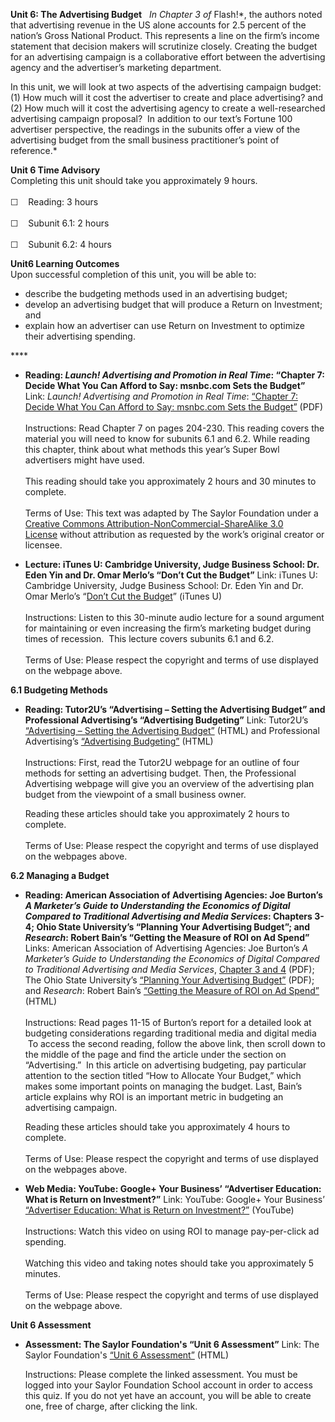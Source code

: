 **Unit 6: The Advertising Budget** <span id="6"></span> 
*In Chapter 3 of* Flash!*, the authors noted that advertising revenue in
the US alone accounts for 2.5 percent of the nation’s Gross National
Product. This represents a line on the firm’s income statement that
decision makers will scrutinize closely. Creating the budget for an
advertising campaign is a collaborative effort between the advertising
agency and the advertiser’s marketing department.  
  
 In this unit, we will look at two aspects of the advertising campaign
budget: (1) How much will it cost the advertiser to create and place
advertising? and (2) How much will it cost the advertising agency to
create a well-researched advertising campaign proposal?  In addition to
our text’s Fortune 100 advertiser perspective, the readings in the
subunits offer a view of the advertising budget from the small business
practitioner’s point of reference.*

**Unit 6 Time Advisory**  
Completing this unit should take you approximately 9 hours.  
    
 ☐    Reading: 3 hours  
    
 ☐    Subunit 6.1: 2 hours  
    
 ☐    Subunit 6.2: 4 hours

**Unit6 Learning Outcomes**  
Upon successful completion of this unit, you will be able to:
-   describe the budgeting methods used in an advertising budget;
-   develop an advertising budget that will produce a Return on
    Investment; and
-   explain how an advertiser can use Return on Investment to optimize
    their advertising spending.

**** <span id="6.0"></span> 
-   **Reading: *Launch! Advertising and Promotion in Real Time*:
    “Chapter 7: Decide What You Can Afford to Say: msnbc.com Sets the
    Budget”**
    Link: *Launch! Advertising and Promotion in Real Time*: [“Chapter 7:
    Decide What You Can Afford to Say: msnbc.com Sets the
    Budget”](https://resources.saylor.org/archived/textbooks/Launch!%20Advertising%20and%20Promotion%20in%20Real%20Time.pdf)
    (PDF)  
        
     Instructions: Read Chapter 7 on pages 204-230. This reading covers
    the material you will need to know for subunits 6.1 and 6.2. While
    reading this chapter, think about what methods this year’s Super
    Bowl advertisers might have used.  
        
     This reading should take you approximately 2 hours and 30 minutes
    to complete.  
        
     Terms of Use: This text was adapted by The Saylor Foundation under
    a [Creative Commons Attribution-NonCommercial-ShareAlike 3.0
    License](http://creativecommons.org/licenses/by-nc-sa/3.0/) without
    attribution as requested by the work’s original creator or licensee.

-   **Lecture: iTunes U: Cambridge University, Judge Business School:
    Dr. Eden Yin and Dr. Omar Merlo’s “Don’t Cut the Budget”**
    Link: iTunes U: Cambridge University, Judge Business School: Dr.
    Eden Yin and Dr. Omar Merlo’s “[Don’t Cut the
    Budget](http://itunes.apple.com/us/podcast/dont-cut-the-budget/id380452452?i=84522859)”
    (iTunes U)  
        
     Instructions: Listen to this 30-minute audio lecture for a sound
    argument for maintaining or even increasing the firm’s marketing
    budget during times of recession.  This lecture covers subunits 6.1
    and 6.2.  
        
     Terms of Use: Please respect the copyright and terms of use
    displayed on the webpage above.

**6.1 Budgeting Methods** <span id="6.1"></span> 
-   **Reading: Tutor2U’s “Advertising – Setting the Advertising Budget”
    and Professional Advertising’s “Advertising Budgeting”**
    Link: Tutor2U’s [“Advertising – Setting the Advertising
    Budget”](http://tutor2u.net/business/marketing/promotion_advertising_budget.asp)
    (HTML) and Professional Advertising’s [“Advertising
    Budgeting”](https://web.archive.org/web/20130606042411/http://www.myprofessionaladvertising.com/Advertising%20Budgeting.htm)
    (HTML)  
        
     Instructions: First, read the Tutor2U webpage for an outline of
    four methods for setting an advertising budget. Then, the
    Professional Advertising webpage will give you an overview of the
    advertising plan budget from the viewpoint of a small business
    owner.  
      
     Reading these articles should take you approximately 2 hours to
    complete.  
        
     Terms of Use: Please respect the copyright and terms of use
    displayed on the webpages above.

**6.2 Managing a Budget** <span id="6.2"></span> 
-   **Reading: American Association of Advertising Agencies: Joe
    Burton’s *A Marketer’s Guide to Understanding the Economics of
    Digital Compared to Traditional Advertising and Media Services*:
    Chapters 3-4; Ohio State University’s “Planning Your Advertising
    Budget”; and *Research*: Robert Bain’s “Getting the Measure of ROI
    on Ad Spend”**
    Links: American Association of Advertising Agencies: Joe Burton’s *A
    Marketer’s Guide to Understanding the Economics of Digital Compared
    to Traditional Advertising and Media Services*, [Chapter 3 and
    4](http://ams.aaaa.org/eweb/upload/catalog/pdfs/MG18.pdf) (PDF); The
    Ohio State University’s [“Planning Your Advertising
    Budget”](http://sbdc.osu.edu/toolbox.htm) (PDF); and *Research*:
    Robert Bain’s [“Getting the Measure of ROI on Ad
    Spend”](http://www.research-live.com/features/getting-the-measure-of-roi-on-ad-spend/4000461.article)
    (HTML)  
        
     Instructions: Read pages 11-15 of Burton’s report for a detailed
    look at budgeting considerations regarding traditional media and
    digital media  To access the second reading, follow the above link,
    then scroll down to the middle of the page and find the article
    under the section on “Advertising.”  In this article on advertising
    budgeting, pay particular attention to the section titled “How to
    Allocate Your Budget,” which makes some important points on managing
    the budget. Last, Bain’s article explains why ROI is an important
    metric in budgeting an advertising campaign.  
      
     Reading these articles should take you approximately 4 hours to
    complete.  
        
     Terms of Use: Please respect the copyright and terms of use
    displayed on the webpages above.

-   **Web Media: YouTube: Google+ Your Business’ “Advertiser Education:
    What is Return on Investment?”**
    Link: YouTube: Google+ Your Business’ [“Advertiser Education: What
    is Return on
    Investment?”](http://www.youtube.com/watch?v=nRruI3De2Hk)
    (YouTube)  
        
     Instructions: Watch this video on using ROI to manage pay-per-click
    ad spending.  
        
     Watching this video and taking notes should take you approximately
    5 minutes.  
        
     Terms of Use: Please respect the copyright and terms of use
    displayed on the webpage above.

**Unit 6 Assessment** <span id="6.3"></span> 
-   **Assessment: The Saylor Foundation's “Unit 6 Assessment”**
    Link: The Saylor Foundation's [“Unit 6
    Assessment”](http://school.saylor.org/mod/quiz/view.php?id=1062) (HTML)  
      
     Instructions: Please complete the linked assessment. You must be
    logged into your Saylor Foundation School account in order to access
    this quiz. If you do not yet have an account, you will be able to
    create one, free of charge, after clicking the link. 


